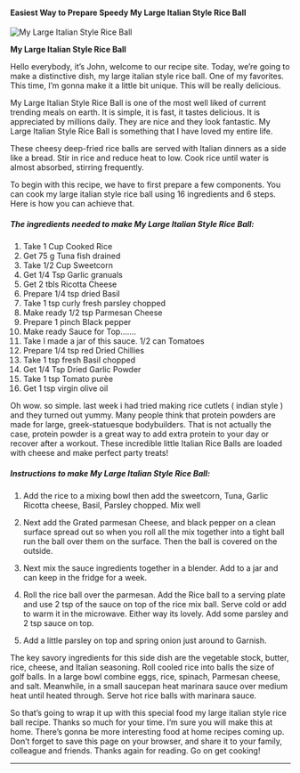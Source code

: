             

#### Easiest Way to Prepare Speedy My Large Italian Style Rice Ball

![My Large Italian Style Rice Ball](https://img-global.cpcdn.com/recipes/ade50476f314d91f/751x532cq70/my-large-italian-style-rice-ball-recipe-main-photo.jpg)

**My Large Italian Style Rice Ball**

Hello everybody, it’s John, welcome to our recipe site. Today, we’re going to make a distinctive dish, my large italian style rice ball. One of my favorites. This time, I’m gonna make it a little bit unique. This will be really delicious.

My Large Italian Style Rice Ball is one of the most well liked of current trending meals on earth. It is simple, it is fast, it tastes delicious. It is appreciated by millions daily. They are nice and they look fantastic. My Large Italian Style Rice Ball is something that I have loved my entire life.

These cheesy deep-fried rice balls are served with Italian dinners as a side like a bread. Stir in rice and reduce heat to low. Cook rice until water is almost absorbed, stirring frequently.

To begin with this recipe, we have to first prepare a few components. You can cook my large italian style rice ball using 16 ingredients and 6 steps. Here is how you can achieve that.

##### The ingredients needed to make My Large Italian Style Rice Ball:

1.  Take 1 Cup Cooked Rice
2.  Get 75 g Tuna fish drained
3.  Take 1/2 Cup Sweetcorn
4.  Get 1/4 Tsp Garlic granuals
5.  Get 2 tbls Ricotta Cheese
6.  Prepare 1/4 tsp dried Basil
7.  Take 1 tsp curly fresh parsley chopped
8.  Make ready 1/2 tsp Parmesan Cheese
9.  Prepare 1 pinch Black pepper
10.  Make ready Sauce for Top…….
11.  Take I made a jar of this sauce. 1/2 can Tomatoes
12.  Prepare 1/4 tsp red Dried Chillies
13.  Take 1 tsp fresh Basil chopped
14.  Get 1/4 Tsp Dried Garlic Powder
15.  Take 1 tsp Tomato purèe
16.  Get 1 tsp virgin olive oil

Oh wow. so simple. last week i had tried making rice cutlets ( indian style ) and they turned out yummy. Many people think that protein powders are made for large, greek-statuesque bodybuilders. That is not actually the case, protein powder is a great way to add extra protein to your day or recover after a workout. These incredible little Italian Rice Balls are loaded with cheese and make perfect party treats!

##### Instructions to make My Large Italian Style Rice Ball:

1.  Add the rice to a mixing bowl then add the sweetcorn, Tuna, Garlic Ricotta cheese, Basil, Parsley chopped. Mix well

3.  Next add the Grated parmesan Cheese, and black pepper on a clean surface spread out so when you roll all the mix together into a tight ball run the ball over them on the surface. Then the ball is covered on the outside.
4.  Next mix the sauce ingredients together in a blender. Add to a jar and can keep in the fridge for a week.
5.  Roll the rice ball over the parmesan. Add the Rice ball to a serving plate and use 2 tsp of the sauce on top of the rice mix ball. Serve cold or add to warm it in the microwave. Either way its lovely. Add some parsley and 2 tsp sauce on top.
6.  Add a little parsley on top and spring onion just around to Garnish.

The key savory ingredients for this side dish are the vegetable stock, butter, rice, cheese, and Italian seasoning. Roll cooled rice into balls the size of golf balls. In a large bowl combine eggs, rice, spinach, Parmesan cheese, and salt. Meanwhile, in a small saucepan heat marinara sauce over medium heat until heated through. Serve hot rice balls with marinara sauce.

So that’s going to wrap it up with this special food my large italian style rice ball recipe. Thanks so much for your time. I’m sure you will make this at home. There’s gonna be more interesting food at home recipes coming up. Don’t forget to save this page on your browser, and share it to your family, colleague and friends. Thanks again for reading. Go on get cooking!

* * *